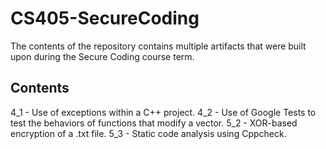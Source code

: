 # CS405-SecureCoding
The contents of the repository contains multiple artifacts that were built upon during the Secure Coding course term.

## Contents
4_1 - Use of exceptions within a C++ project.
4_2 - Use of Google Tests to test the behaviors of functions that modify a vector.
5_2 - XOR-based encryption of a .txt file.
5_3 - Static code analysis using Cppcheck.
